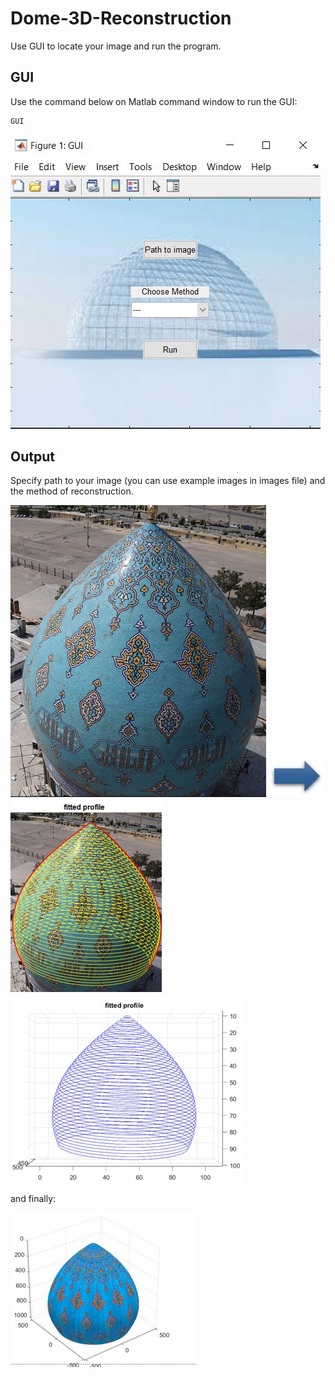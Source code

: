 # Dome-3D-Reconstruction
Use GUI to locate your image and run the program. 

## GUI

Use the command below on Matlab command window to run the GUI:

```bash
GUI
```

![the GUI](images/6.JPG)

## Output

Specify path to your image (you can use example images in images file) and the method of reconstruction.

![Input](images/example1.jpg)
![](images/arrow.JPG)
![Fitted profile](images/2.JPG)
![Fitted profile](images/3.JPG)

and finally:

![3D Model](images/5.JPG)

